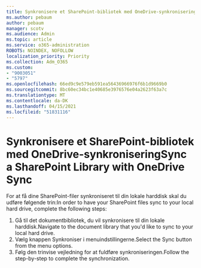 ```yaml
---
title: Synkronisere et SharePoint-bibliotek med OneDrive-synkronisering
ms.author: pebaum
author: pebaum
manager: scotv
ms.audience: Admin
ms.topic: article
ms.service: o365-administration
ROBOTS: NOINDEX, NOFOLLOW
localization_priority: Priority
ms.collection: Adm_O365
ms.custom:
- "9003051"
- "5797"
ms.openlocfilehash: 66ed9c9e579eb591ea56436966976f6b1d9669b0
ms.sourcegitcommit: 8bc60ec34bc1e40685e3976576e04a2623f63a7c
ms.translationtype: MT
ms.contentlocale: da-DK
ms.lasthandoff: 04/15/2021
ms.locfileid: "51831116"
---
```

# <a name="sync-a-sharepoint-library-with-onedrive-sync"></a><span data-ttu-id="3f64c-102">Synkronisere et SharePoint-bibliotek med OneDrive-synkronisering</span><span class="sxs-lookup"><span data-stu-id="3f64c-102">Sync a SharePoint Library with OneDrive Sync</span></span>

<span data-ttu-id="3f64c-103">For at få dine SharePoint-filer synkroniseret til din lokale harddisk skal du udføre følgende trin:</span><span class="sxs-lookup"><span data-stu-id="3f64c-103">In order to have your SharePoint files sync to your local hard drive, complete the following steps:</span></span>

1. <span data-ttu-id="3f64c-104">Gå til det dokumentbibliotek, du vil synkronisere til din lokale harddisk.</span><span class="sxs-lookup"><span data-stu-id="3f64c-104">Navigate to the document library that you'd like to sync to your local hard drive.</span></span>
2. <span data-ttu-id="3f64c-105">Vælg knappen Synkroniser i menuindstillingerne.</span><span class="sxs-lookup"><span data-stu-id="3f64c-105">Select the Sync button from the menu options.</span></span>
3. <span data-ttu-id="3f64c-106">Følg den trinvise vejledning for at fuldføre synkroniseringen.</span><span class="sxs-lookup"><span data-stu-id="3f64c-106">Follow the step-by-step to complete the synchronization.</span></span>